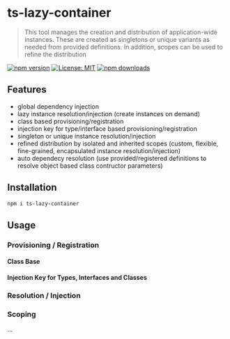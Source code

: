 # ts-lazy-container
> This tool manages the creation and distribution of application-wide instances.
> These are created as singletons or unique variants as needed from provided definitions.
> In addition, scopes can be used to refine the distribution

[![npm version](https://badge.fury.io/js/ts-lazy-container.svg)](https://badge.fury.io/js/ts-lazy-container)
[![License: MIT](https://img.shields.io/badge/License-MIT-yellow.svg)](https://opensource.org/licenses/MIT)
[![npm downloads](https://badgen.net/npm/dw/ts-lazy-container)](https://badge.fury.io/js/ts-lazy-container)

## Features
- global dependency injection
- lazy instance resolution/injection (create instances on demand)
- class based provisioning/registration
- injection key for type/interface based provisioning/registration
- singleton or unique instance resolution/injection
- refined distribution by isolated and inherited scopes (custom, flexible, fine-grained, encapsulated instance resolution/injection)
- auto dependecy resolution (use provided/registered definitions to resolve object based class contructor parameters)

## Installation
```bash
npm i ts-lazy-container
```

## Usage



### Provisioning / Registration

#### Class Base

#### Injection Key for Types, Interfaces and Classes

### Resolution / Injection

### Scoping
...
